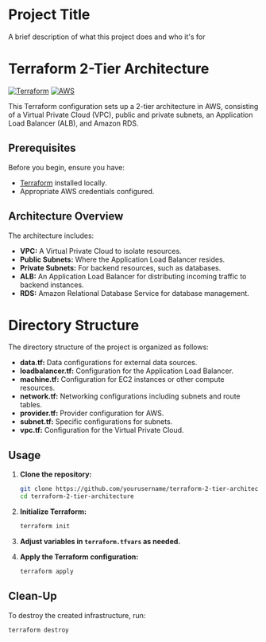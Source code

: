 
# Project Title

A brief description of what this project does and who it's for

# Terraform 2-Tier Architecture

[![Terraform](https://img.shields.io/badge/Terraform-0.15.0-blueviolet)](https://www.terraform.io/)
[![AWS](https://img.shields.io/badge/AWS-Cloud-orange)](https://aws.amazon.com/)

This Terraform configuration sets up a 2-tier architecture in AWS, consisting of a Virtual Private Cloud (VPC), public and private subnets, an Application Load Balancer (ALB), and Amazon RDS.

## Prerequisites

Before you begin, ensure you have:

- [Terraform](https://www.terraform.io/) installed locally.
- Appropriate AWS credentials configured.

## Architecture Overview

The architecture includes:

- **VPC:** A Virtual Private Cloud to isolate resources.
- **Public Subnets:** Where the Application Load Balancer resides.
- **Private Subnets:** For backend resources, such as databases.
- **ALB:** An Application Load Balancer for distributing incoming traffic to backend instances.
- **RDS:** Amazon Relational Database Service for database management.

# Directory Structure

The directory structure of the project is organized as follows:

- **data.tf:** Data configurations for external data sources.
- **loadbalancer.tf:** Configuration for the Application Load Balancer.
- **machine.tf:** Configuration for EC2 instances or other compute resources.
- **network.tf:** Networking configurations including subnets and route tables.
- **provider.tf:** Provider configuration for AWS.
- **subnet.tf:** Specific configurations for subnets.
- **vpc.tf:** Configuration for the Virtual Private Cloud.

## Usage

1. **Clone the repository:**

    ```bash
    git clone https://github.com/yourusername/terraform-2-tier-architecture.git
    cd terraform-2-tier-architecture
    ```

2. **Initialize Terraform:**

    ```bash
    terraform init
    ```

3. **Adjust variables in `terraform.tfvars` as needed.**

4. **Apply the Terraform configuration:**

    ```bash
    terraform apply
    ```

## Clean-Up

To destroy the created infrastructure, run:

```bash
terraform destroy
